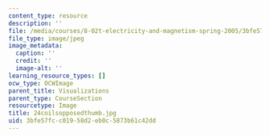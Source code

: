 ```yaml
---
content_type: resource
description: ''
file: /media/courses/8-02t-electricity-and-magnetism-spring-2005/3bfe57fcc01958d2eb0c5873b61c42dd_24coilsopposedthumb.jpg
file_type: image/jpeg
image_metadata:
  caption: ''
  credit: ''
  image-alt: ''
learning_resource_types: []
ocw_type: OCWImage
parent_title: Visualizations
parent_type: CourseSection
resourcetype: Image
title: 24coilsopposedthumb.jpg
uid: 3bfe57fc-c019-58d2-eb0c-5873b61c42dd
---
```

